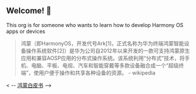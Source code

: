 ## Welcome! 👋

This org is for someone who wants to learn how to develop Harmony OS apps or devices

> 鸿蒙（即HarmonyOS，开发代号Ark[1]，正式名称为华为终端鸿蒙智能设备操作系统软件[2]）是华为公司自2012年以来开发的一款可支持鸿蒙原生应用和兼容AOSP应用的分布式操作系统。该系统利用“分布式”技术，将手机、电脑、平板、电视、汽车和智能穿戴等多款设备融合成一个“超级终端”，使用户便于操作和共享各种设备的资源。
>                                            - wikipedia

< -- [鸿蒙白皮书]() -->

<!--

**Here are some ideas to get you started:**

🙋‍♀️ A short introduction - what is your organization all about?
🌈 Contribution guidelines - how can the community get involved?
👩‍💻 Useful resources - where can the community find your docs? Is there anything else the community should know?
🍿 Fun facts - what does your team eat for breakfast?
🧙 Remember, you can do mighty things with the power of [Markdown](https://docs.github.com/github/writing-on-github/getting-started-with-writing-and-formatting-on-github/basic-writing-and-formatting-syntax)
-->
